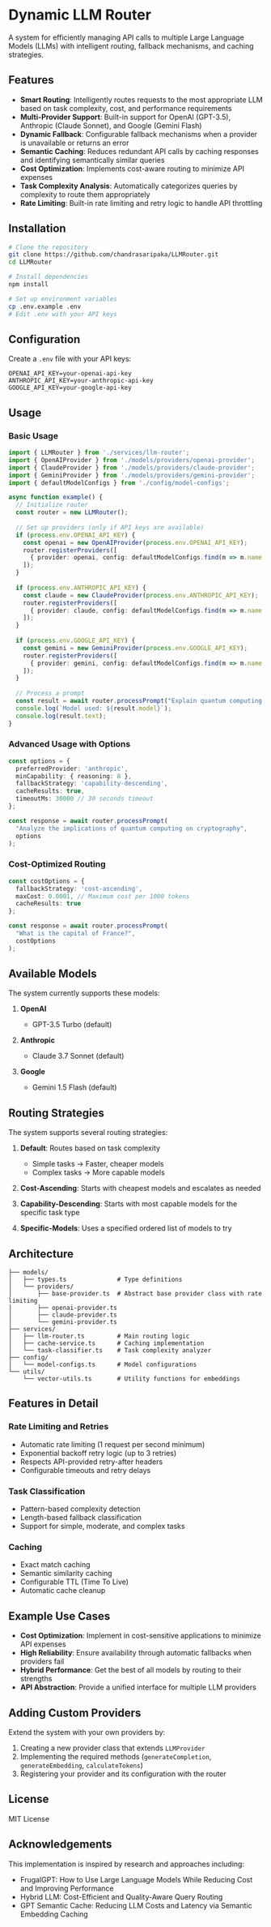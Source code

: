# Dynamic LLM Router

A system for efficiently managing API calls to multiple Large Language Models (LLMs) with intelligent routing, fallback mechanisms, and caching strategies.

## Features

- **Smart Routing**: Intelligently routes requests to the most appropriate LLM based on task complexity, cost, and performance requirements
- **Multi-Provider Support**: Built-in support for OpenAI (GPT-3.5), Anthropic (Claude Sonnet), and Google (Gemini Flash)
- **Dynamic Fallback**: Configurable fallback mechanisms when a provider is unavailable or returns an error
- **Semantic Caching**: Reduces redundant API calls by caching responses and identifying semantically similar queries
- **Cost Optimization**: Implements cost-aware routing to minimize API expenses
- **Task Complexity Analysis**: Automatically categorizes queries by complexity to route them appropriately
- **Rate Limiting**: Built-in rate limiting and retry logic to handle API throttling

## Installation

```bash
# Clone the repository
git clone https://github.com/chandrasaripaka/LLMRouter.git
cd LLMRouter

# Install dependencies
npm install

# Set up environment variables
cp .env.example .env
# Edit .env with your API keys
```

## Configuration

Create a `.env` file with your API keys:

```
OPENAI_API_KEY=your-openai-api-key
ANTHROPIC_API_KEY=your-anthropic-api-key
GOOGLE_API_KEY=your-google-api-key
```

## Usage

### Basic Usage

```typescript
import { LLMRouter } from './services/llm-router';
import { OpenAIProvider } from './models/providers/openai-provider';
import { ClaudeProvider } from './models/providers/claude-provider';
import { GeminiProvider } from './models/providers/gemini-provider';
import { defaultModelConfigs } from './config/model-configs';

async function example() {
  // Initialize router
  const router = new LLMRouter();
  
  // Set up providers (only if API keys are available)
  if (process.env.OPENAI_API_KEY) {
    const openai = new OpenAIProvider(process.env.OPENAI_API_KEY);
    router.registerProviders([
      { provider: openai, config: defaultModelConfigs.find(m => m.name === 'gpt-3.5-turbo')! }
    ]);
  }
  
  if (process.env.ANTHROPIC_API_KEY) {
    const claude = new ClaudeProvider(process.env.ANTHROPIC_API_KEY);
    router.registerProviders([
      { provider: claude, config: defaultModelConfigs.find(m => m.name === 'claude-3-7-sonnet')! }
    ]);
  }
  
  if (process.env.GOOGLE_API_KEY) {
    const gemini = new GeminiProvider(process.env.GOOGLE_API_KEY);
    router.registerProviders([
      { provider: gemini, config: defaultModelConfigs.find(m => m.name === 'gemini-1.5-flash')! }
    ]);
  }
  
  // Process a prompt
  const result = await router.processPrompt("Explain quantum computing in simple terms");
  console.log(`Model used: ${result.model}`);
  console.log(result.text);
}
```

### Advanced Usage with Options

```typescript
const options = {
  preferredProvider: 'anthropic',
  minCapability: { reasoning: 8 },
  fallbackStrategy: 'capability-descending',
  cacheResults: true,
  timeoutMs: 30000 // 30 seconds timeout
};

const response = await router.processPrompt(
  "Analyze the implications of quantum computing on cryptography",
  options
);
```

### Cost-Optimized Routing

```typescript
const costOptions = {
  fallbackStrategy: 'cost-ascending',
  maxCost: 0.0001, // Maximum cost per 1000 tokens
  cacheResults: true
};

const response = await router.processPrompt(
  "What is the capital of France?",
  costOptions
);
```

## Available Models

The system currently supports these models:

1. **OpenAI**
   - GPT-3.5 Turbo (default)

2. **Anthropic**
   - Claude 3.7 Sonnet (default)

3. **Google**
   - Gemini 1.5 Flash (default)

## Routing Strategies

The system supports several routing strategies:

1. **Default**: Routes based on task complexity
   - Simple tasks → Faster, cheaper models
   - Complex tasks → More capable models

2. **Cost-Ascending**: Starts with cheapest models and escalates as needed

3. **Capability-Descending**: Starts with most capable models for the specific task type

4. **Specific-Models**: Uses a specified ordered list of models to try

## Architecture

```
├── models/
│   ├── types.ts              # Type definitions
│   └── providers/
│       ├── base-provider.ts  # Abstract base provider class with rate limiting
│       ├── openai-provider.ts
│       ├── claude-provider.ts
│       └── gemini-provider.ts
├── services/
│   ├── llm-router.ts         # Main routing logic
│   ├── cache-service.ts      # Caching implementation
│   └── task-classifier.ts    # Task complexity analyzer
├── config/
│   └── model-configs.ts      # Model configurations
└── utils/
    └── vector-utils.ts       # Utility functions for embeddings
```

## Features in Detail

### Rate Limiting and Retries
- Automatic rate limiting (1 request per second minimum)
- Exponential backoff retry logic (up to 3 retries)
- Respects API-provided retry-after headers
- Configurable timeouts and retry delays

### Task Classification
- Pattern-based complexity detection
- Length-based fallback classification
- Support for simple, moderate, and complex tasks

### Caching
- Exact match caching
- Semantic similarity caching
- Configurable TTL (Time To Live)
- Automatic cache cleanup

## Example Use Cases

- **Cost Optimization**: Implement in cost-sensitive applications to minimize API expenses
- **High Reliability**: Ensure availability through automatic fallbacks when providers fail
- **Hybrid Performance**: Get the best of all models by routing to their strengths
- **API Abstraction**: Provide a unified interface for multiple LLM providers

## Adding Custom Providers

Extend the system with your own providers by:

1. Creating a new provider class that extends `LLMProvider`
2. Implementing the required methods (`generateCompletion`, `generateEmbedding`, `calculateTokens`)
3. Registering your provider and its configuration with the router

## License

MIT License

## Acknowledgements

This implementation is inspired by research and approaches including:
- FrugalGPT: How to Use Large Language Models While Reducing Cost and Improving Performance
- Hybrid LLM: Cost-Efficient and Quality-Aware Query Routing
- GPT Semantic Cache: Reducing LLM Costs and Latency via Semantic Embedding Caching
